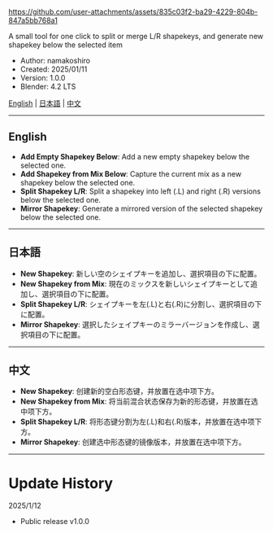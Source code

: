 https://github.com/user-attachments/assets/835c03f2-ba29-4229-804b-847a5bb768a1

A small tool for one click to split or merge L/R shapekeys, and generate new shapekey below the selected item

- Author: namakoshiro
- Created: 2025/01/11
- Version: 1.0.0
- Blender: 4.2 LTS

[English](#english) | [日本語](#日本語) | [中文](#中文)

---

## English

- **Add Empty Shapekey Below**: Add a new empty shapekey below the selected one.
- **Add Shapekey from Mix Below**: Capture the current mix as a new shapekey below the selected one.
- **Split Shapekey L/R**: Split a shapekey into left (.L) and right (.R) versions below the selected one.
- **Mirror Shapekey**: Generate a mirrored version of the selected shapekey below the selected one.

---

## 日本語

- **New Shapekey**: 新しい空のシェイプキーを追加し、選択項目の下に配置。
- **New Shapekey from Mix**: 現在のミックスを新しいシェイプキーとして追加し、選択項目の下に配置。
- **Split Shapekey L/R**: シェイプキーを左(.L)と右(.R)に分割し、選択項目の下に配置。
- **Mirror Shapekey**: 選択したシェイプキーのミラーバージョンを作成し、選択項目の下に配置。

---

## 中文

- **New Shapekey**: 创建新的空白形态键，并放置在选中项下方。
- **New Shapekey from Mix**: 将当前混合状态保存为新的形态键，并放置在选中项下方。
- **Split Shapekey L/R**: 将形态键分割为左(.L)和右(.R)版本，并放置在选中项下方。
- **Mirror Shapekey**: 创建选中形态键的镜像版本，并放置在选中项下方。

---

# Update History

2025/1/12
- Public release v1.0.0
